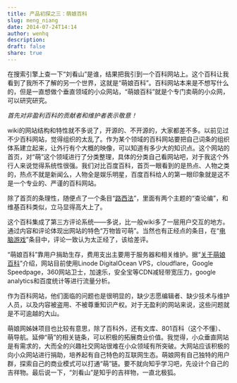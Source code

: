 ```yaml
---
title: 产品初探之三：萌娘百科
slug: meng_niang
date: 2014-07-24T14:14
author: wenhq
description: 
draft: false
share: true
---
```


在搜索引擎上查一下“刘看山”是谁，结果把我引到一个百科网站上。这个百科让我看到了我所不了解的另一个世界，这就是“萌娘百科”。百科网站本来是不想写什么的，但是一直想做个垂直领域的小众网站，“萌娘百科”就是个专门卖萌的小众网，可以研究研究。

*首先对非盈利百科的贡献者和维护者表示敬意！*

wiki的网站结构和特性就不多说了，开源的、不开源的，大家都差不多。以前见过不少百科网站，觉得组织的太乱了。作为某个领域的百科网站要把自己词条的组织体系建立起来，让外行有个大概的映像，可以知道有多少大的知识点。这个网站的首页，对“萌”这个领域进行了分类整理，具体的分类自己看网站吧，对于我这个外行人来说觉得系统性很强。我们对比百度百科，首页一眼看到的是热点、人物之类的，热点不就是新闻么，人物全是娱乐明星，百度百科给人的第一眼印象就是这不是一个专业的、严谨的百科网站。

除了首页的条理性，随便点了一个条目“[路西法](http://zh.moegirl.org/%E8%B7%AF%E8%A5%BF%E6%B3%95)”，里面有两个主题的“查论编”，和维基百科类似，立马显得高大上了。

这个百科集成了第三方评论系统——多说，比一般wiki多了一层用户交互的地方。通过内容和评论体现出网站的特色“万物皆可萌”。当然也有正经点的条目，在“[电脑游戏](http://zh.moegirl.org/%E7%94%B5%E8%84%91%E6%B8%B8%E6%88%8F)”条目中，评论一致认为太正经了，该给差评。

“萌娘百科”靠用户捐助生存，费用支出主要用于服务器和相关维护。据“[关于萌娘百科](http://zh.moegirl.org/%E8%90%8C%E5%A8%98%E7%99%BE%E7%A7%91:%E5%85%B3%E4%BA%8E)”介绍，网站目前使用Linode DigitalOcean VPS，cloudflare，Google Speedpage，360网站卫士，加速乐，安全宝等CDN减轻带宽压力，google analytics和百度统计等进行流量分析。

作为百科网站，他们面临的问题也是很明显的，缺少志愿编辑者、缺少技术与维护人员，以及内容被盗用、不被尊重知识产权。对于无盈利的网站来说，这些问题就是不可逾越的大山。

萌娘网姊妹项目也比较有意思，除了百科外，还有文库、801百科（这个不懂）、萌导航。延伸“萌”的相关链条，可以积极的拓展商业价值。我觉得，小众垂直网站是有需求的，大而全的兴趣社交网站很难在小众领域有所突破。大网站应该积极的向小众网站进行捐助，培养起有自己特色的互联网生态。萌娘网有自己独特的用户群，探索自己的商业模式可以打通“萌”链。要不就向知乎学习吧，先设计个自己的吉祥物。最后说一下，“刘看山”是知乎的吉祥物，一直北极狐。